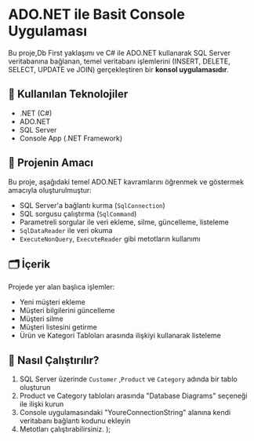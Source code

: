 # ADO.NET ile Basit Console Uygulaması

Bu proje,Db First yaklaşımı ve C# ile ADO.NET kullanarak SQL Server veritabanına bağlanan, temel veritabanı işlemlerini (INSERT, DELETE, SELECT, UPDATE ve JOIN) gerçekleştiren bir **konsol uygulamasıdır**.

## 🔧 Kullanılan Teknolojiler

- .NET (C#)
- ADO.NET
- SQL Server
- Console App (.NET Framework)

## 🎯 Projenin Amacı

Bu proje, aşağıdaki temel ADO.NET kavramlarını öğrenmek ve göstermek amacıyla oluşturulmuştur:

- SQL Server'a bağlantı kurma (`SqlConnection`)
- SQL sorgusu çalıştırma (`SqlCommand`)
- Parametreli sorgular ile veri ekleme, silme, güncelleme, listeleme
- `SqlDataReader` ile veri okuma
- `ExecuteNonQuery`, `ExecuteReader` gibi metotların kullanımı

## 🗂️ İçerik

Projede yer alan başlıca işlemler:

- Yeni müşteri ekleme
- Müşteri bilgilerini güncelleme
- Müşteri silme
- Müşteri listesini getirme
- Ürün ve Kategori Tabloları arasında ilişkiyi kullanarak listeleme

## 🚀 Nasıl Çalıştırılır?

1. SQL Server üzerinde `Customer` ,`Product` ve `Category` adında bir tablo oluşturun
2. Product ve Category tabloları arasında "Database Diagrams" seçeneği ile ilişki kurun
3. Console uygulamasındaki "YoureConnectionString" alanına kendi veritabanı bağlantı kodunu ekleyin
4. Metotları çalıştırabilirsiniz.
);
